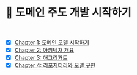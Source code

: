 # 📖 도메인 주도 개발 시작하기

<br>

- [x] [Chapter 1: 도메인 모델 시작하기](01_도메인_모델_시작하기.md)
- [x] [Chapter 2: 아키텍처 개요](02_아키텍처_개요.md)
- [x] [Chapter 3: 애그리거트](03_애그리거트.md)
- [x] [Chapter 4: 리포지터리와 모델 구현](04_리포지터리와_모델_구현.md)
